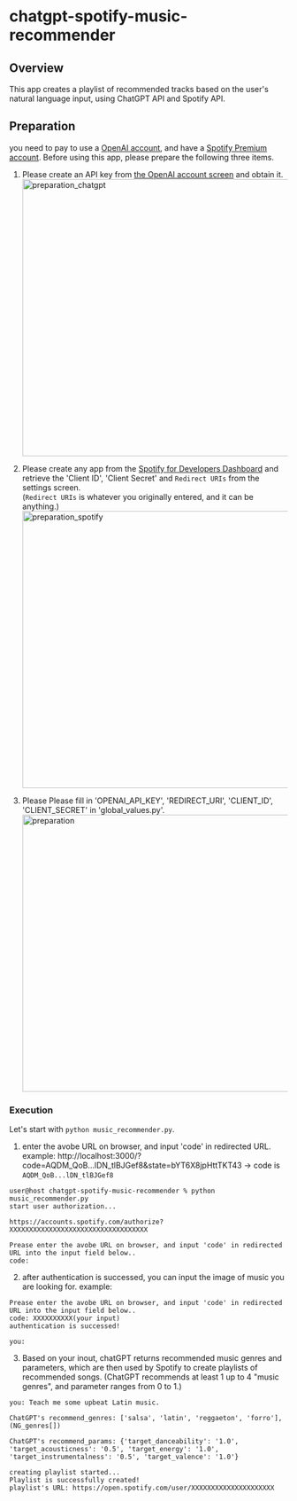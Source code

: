 # chatgpt-spotify-music-recommender

## Overview
This app creates a playlist of recommended tracks based on the user's natural language input, using ChatGPT API and Spotify API.  

## Preparation
you need to pay to use a [OpenAI account](https://platform.openai.com/login), and have a [Spotify Premium account](https://www.spotify.com/premium/).
Before using this app, please prepare the following three items.

1. Please create an API key from [the OpenAI account screen](https://platform.openai.com/account/api-keys) and obtain it.  
   <img width="500" alt="preparation_chatgpt" src="https://github.com/sumomoyuri/chatgpt-spotify-music-recommender/assets/116475757/c8fd9caf-75f0-40e6-96be-79a98e1f294c">


2. Please create any app from the [Spotify for Developers Dashboard](https://developer.spotify.com/dashboard) and retrieve the 'Client ID', 'Client Secret' and `Redirect URIs` from the settings screen.  
   (`Redirect URIs` is whatever you originally entered, and it can be anything.)  
   <img width="500" alt="preparation_spotify" src="https://github.com/sumomoyuri/chatgpt-spotify-music-recommender/assets/116475757/54945f93-f705-4b62-bd06-ba99b5827a51">


3. Please Please fill in 'OPENAI_API_KEY', 'REDIRECT_URI', 'CLIENT_ID', 'CLIENT_SECRET' in 'global_values.py'.  
   <img width="500" alt="preparation" src="https://github.com/sumomoyuri/chatgpt-spotify-music-recommender/assets/116475757/87126128-1d63-48a9-ab7a-243478530f6f">


### Execution
Let's start with `python music_recommender.py`.

1. enter the avobe URL on browser, and input 'code' in redirected URL.
   example: http://localhost:3000/?code=AQDM_QoB...lDN_tlBJGef8&state=bYT6X8jpHttTKT43
   → code is `AQDM_QoB...lDN_tlBJGef8`
   
```  
user@host chatgpt-spotify-music-recommender % python music_recommender.py
start user authorization...

https://accounts.spotify.com/authorize?XXXXXXXXXXXXXXXXXXXXXXXXXXXXXXXXXXX

Prease enter the avobe URL on browser, and input 'code' in redirected URL into the input field below..
code: 
```

2. after authentication is successed, you can input the image of music you are looking for.
   example: 

```
Prease enter the avobe URL on browser, and input 'code' in redirected URL into the input field below..
code: XXXXXXXXXX(your input)
authentication is successed!

you: 
```

3. Based on your inout, chatGPT returns recommended music genres and parameters, which are then used by Spotify to create playlists of recommended songs.
   (ChatGPT recommends at least 1 up to 4 "music genres", and parameter ranges from 0 to 1.)
```
you: Teach me some upbeat Latin music.

ChatGPT's recommend_genres: ['salsa', 'latin', 'reggaeton', 'forro'], (NG_genres[])

ChatGPT's recommend_params: {'target_danceability': '1.0', 'target_acousticness': '0.5', 'target_energy': '1.0', 'target_instrumentalness': '0.5', 'target_valence': '1.0'}

creating playlist started...
Playlist is successfully created!
playlist's URL: https://open.spotify.com/user/XXXXXXXXXXXXXXXXXXXXX
```

